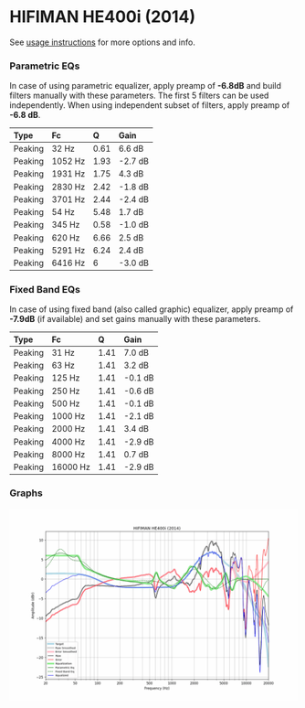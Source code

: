 # HIFIMAN HE400i (2014)
See [usage instructions](https://github.com/jaakkopasanen/AutoEq#usage) for more options and info.

### Parametric EQs
In case of using parametric equalizer, apply preamp of **-6.8dB** and build filters manually
with these parameters. The first 5 filters can be used independently.
When using independent subset of filters, apply preamp of **-6.8 dB**.

| Type    | Fc      |    Q | Gain    |
|:--------|:--------|:-----|:--------|
| Peaking | 32 Hz   | 0.61 | 6.6 dB  |
| Peaking | 1052 Hz | 1.93 | -2.7 dB |
| Peaking | 1931 Hz | 1.75 | 4.3 dB  |
| Peaking | 2830 Hz | 2.42 | -1.8 dB |
| Peaking | 3701 Hz | 2.44 | -2.4 dB |
| Peaking | 54 Hz   | 5.48 | 1.7 dB  |
| Peaking | 345 Hz  | 0.58 | -1.0 dB |
| Peaking | 620 Hz  | 6.66 | 2.5 dB  |
| Peaking | 5291 Hz | 6.24 | 2.4 dB  |
| Peaking | 6416 Hz | 6    | -3.0 dB |

### Fixed Band EQs
In case of using fixed band (also called graphic) equalizer, apply preamp of **-7.9dB**
(if available) and set gains manually with these parameters.

| Type    | Fc       |    Q | Gain    |
|:--------|:---------|:-----|:--------|
| Peaking | 31 Hz    | 1.41 | 7.0 dB  |
| Peaking | 63 Hz    | 1.41 | 3.2 dB  |
| Peaking | 125 Hz   | 1.41 | -0.1 dB |
| Peaking | 250 Hz   | 1.41 | -0.6 dB |
| Peaking | 500 Hz   | 1.41 | -0.1 dB |
| Peaking | 1000 Hz  | 1.41 | -2.1 dB |
| Peaking | 2000 Hz  | 1.41 | 3.4 dB  |
| Peaking | 4000 Hz  | 1.41 | -2.9 dB |
| Peaking | 8000 Hz  | 1.41 | 0.7 dB  |
| Peaking | 16000 Hz | 1.41 | -2.9 dB |

### Graphs
![](./HIFIMAN%20HE400i%20(2014).png)